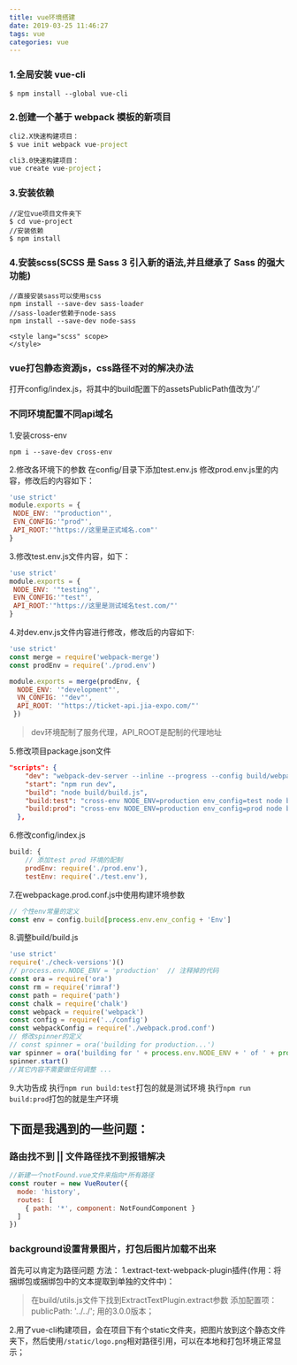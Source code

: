 ```yaml
---
title: vue环境搭建
date: 2019-03-25 11:46:27
tags: vue
categories: vue
---
```


### 1.全局安装 vue-cli
```
$ npm install --global vue-cli
```

### 2.创建一个基于 webpack 模板的新项目
```cmd
cli2.X快速构建项目：
$ vue init webpack vue-project

cli3.0快速构建项目：
vue create vue-project；
```

### 3.安装依赖
```
//定位vue项目文件夹下
$ cd vue-project
//安装依赖
$ npm install
```

### 4.安装scss(SCSS 是 Sass 3 引入新的语法,并且继承了 Sass 的强大功能)
```
//直接安装sass可以使用scss
npm install --save-dev sass-loader
//sass-loader依赖于node-sass
npm install --save-dev node-sass
```
```style
<style lang="scss" scope>
</style>
```

### vue打包静态资源js，css路径不对的解决办法
打开config/index.js，将其中的build配置下的assetsPublicPath值改为’./’

### 不同环境配置不同api域名
1.安装cross-env
```npm
npm i --save-dev cross-env
```

2.修改各环境下的参数
在config/目录下添加test.env.js
修改prod.env.js里的内容，修改后的内容如下：
```js
'use strict'
module.exports = {
 NODE_ENV: '"production"',
 EVN_CONFIG:'"prod"',
 API_ROOT:'"https://这里是正式域名.com"'
}
```

3.修改test.env.js文件内容，如下：
```js
'use strict'
module.exports = {
 NODE_ENV: '"testing"',
 EVN_CONFIG:'"test"',
 API_ROOT:'"https://这里是测试域名test.com/"'
}
```

4.对dev.env.js文件内容进行修改，修改后的内容如下:
```js
'use strict'
const merge = require('webpack-merge')
const prodEnv = require('./prod.env')

module.exports = merge(prodEnv, {
  NODE_ENV: '"development"',
  VN_CONFIG: '"dev"',
  API_ROOT: '"https://ticket-api.jia-expo.com/"'
 })
```
> dev环境配制了服务代理，API_ROOT是配制的代理地址

5.修改项目package.json文件
```json
"scripts": {
    "dev": "webpack-dev-server --inline --progress --config build/webpack.dev.conf.js",
    "start": "npm run dev",
    "build": "node build/build.js",
    "build:test": "cross-env NODE_ENV=production env_config=test node build/build.js",
    "build:prod": "cross-env NODE_ENV=production env_config=prod node build/build.js"
  },
```

6.修改config/index.js
```js
build: {
    // 添加test prod 环境的配制
    prodEnv: require('./prod.env'),
    testEnv: require('./test.env'),
```

7.在webpackage.prod.conf.js中使用构建环境参数
```js
// 个性env常量的定义
const env = config.build[process.env.env_config + 'Env']
```

8.调整build/build.js　
```js
'use strict'
require('./check-versions')()
// process.env.NODE_ENV = 'production'  // 注释掉的代码
const ora = require('ora')
const rm = require('rimraf')
const path = require('path')
const chalk = require('chalk')
const webpack = require('webpack')
const config = require('../config')
const webpackConfig = require('./webpack.prod.conf')
// 修改spinner的定义
// const spinner = ora('building for production...')
var spinner = ora('building for ' + process.env.NODE_ENV + ' of ' + process.env.env_config+ ' mode...' )
spinner.start()
//其它内容不需要做任何调整 ...
```

9.大功告成
执行`npm run build:test`打包的就是测试环境
执行`npm run build:prod`打包的就是生产环境


## 下面是我遇到的一些问题：
### 路由找不到 || 文件路径找不到报错解决
```js
//新建一个notFound.vue文件来指向*所有路径
const router = new VueRouter({
  mode: 'history',
  routes: [
    { path: '*', component: NotFoundComponent }
  ]
})
```

### background设置背景图片，打包后图片加载不出来
首先可以肯定为路径问题
方法：
1.extract-text-webpack-plugin插件(作用：将捆绑包或捆绑包中的文本提取到单独的文件中)：
> 在build/utils.js文件下找到ExtractTextPlugin.extract参数
> 添加配置项：publicPath: '../../';
> 用的3.0.0版本；

2.用了vue-cli构建项目，会在项目下有个static文件夹，把图片放到这个静态文件夹下，然后使用`/static/logo.png`相对路径引用，可以在本地和打包环境正常显示；
